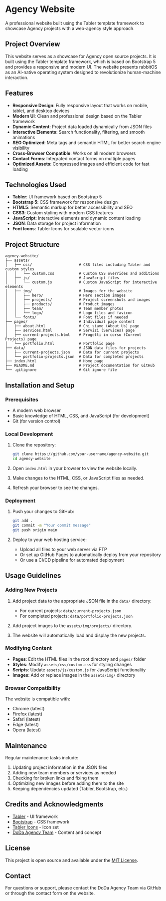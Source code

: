 # Agency Website

A professional website built using the Tabler template framework to showcase Agency projects with a web-agency style approach.

## Project Overview

This website serves as a showcase for Agency open source projects. It is built using the Tabler template framework, which is based on Bootstrap 5 and provides a responsive and modern UI. The website presents rabbitOS as an AI-native operating system designed to revolutionize human-machine interaction.

## Features

- **Responsive Design**: Fully responsive layout that works on mobile, tablet, and desktop devices
- **Modern UI**: Clean and professional design based on the Tabler framework
- **Dynamic Content**: Project data loaded dynamically from JSON files
- **Interactive Elements**: Search functionality, filtering, and smooth animations
- **SEO Optimized**: Meta tags and semantic HTML for better search engine visibility
- **Cross-Browser Compatible**: Works on all modern browsers
- **Contact Forms**: Integrated contact forms on multiple pages
- **Optimized Assets**: Compressed images and efficient code for fast loading

## Technologies Used

- **Tabler**: UI framework based on Bootstrap 5
- **Bootstrap 5**: CSS framework for responsive design
- **HTML5**: Semantic markup for better accessibility and SEO
- **CSS3**: Custom styling with modern CSS features
- **JavaScript**: Interactive elements and dynamic content loading
- **JSON**: Data storage for project information
- **Font Icons**: Tabler Icons for scalable vector icons

## Project Structure

```
agency-website/
├── assets/
│   ├── css/                     # CSS files including Tabler and custom styles
│   │   └── custom.css           # Custom CSS overrides and additions
│   ├── js/                      # JavaScript files
│   │   └── custom.js            # Custom JavaScript for interactive elements
│   ├── img/                     # Images for the website
│   │   ├── hero/                # Hero section images
│   │   ├── projects/            # Project screenshots and images
│   │   ├── products/            # Product images
│   │   ├── team/                # Team member photos
│   │   └── logo/                # Logo files and favicon
│   └── fonts/                   # Font files if needed
├── pages/                       # Individual page content
│   ├── about.html               # Chi siamo (About Us) page
│   ├── services.html            # Servizi (Services) page
│   ├── current-projects.html    # Progetti in corso (Current Projects) page
│   └── portfolio.html           # Portfolio page
├── data/                        # JSON data files for projects
│   ├── current-projects.json    # Data for current projects
│   └── portfolio-projects.json  # Data for completed projects
├── index.html                   # Home page
├── README.md                    # Project documentation for GitHub
└── .gitignore                   # Git ignore file
```

## Installation and Setup

### Prerequisites

- A modern web browser
- Basic knowledge of HTML, CSS, and JavaScript (for development)
- Git (for version control)

### Local Development

1. Clone the repository:
   ```bash
   git clone https://github.com/your-username/agency-website.git
   cd agency-website
   ```

2. Open `index.html` in your browser to view the website locally.

3. Make changes to the HTML, CSS, or JavaScript files as needed.

4. Refresh your browser to see the changes.

### Deployment

1. Push your changes to GitHub:
   ```bash
   git add .
   git commit -m "Your commit message"
   git push origin main
   ```

2. Deploy to your web hosting service:
   - Upload all files to your web server via FTP
   - Or set up GitHub Pages to automatically deploy from your repository
   - Or use a CI/CD pipeline for automated deployment

## Usage Guidelines

### Adding New Projects

1. Add project data to the appropriate JSON file in the `data/` directory:
   - For current projects: `data/current-projects.json`
   - For completed projects: `data/portfolio-projects.json`

2. Add project images to the `assets/img/projects/` directory.

3. The website will automatically load and display the new projects.

### Modifying Content

- **Pages**: Edit the HTML files in the root directory and `pages/` folder
- **Styles**: Modify `assets/css/custom.css` for styling changes
- **Scripts**: Update `assets/js/custom.js` for JavaScript functionality
- **Images**: Add or replace images in the `assets/img/` directory

### Browser Compatibility

The website is compatible with:
- Chrome (latest)
- Firefox (latest)
- Safari (latest)
- Edge (latest)
- Opera (latest)

## Maintenance

Regular maintenance tasks include:

1. Updating project information in the JSON files
2. Adding new team members or services as needed
3. Checking for broken links and fixing them
4. Optimizing new images before adding them to the site
5. Keeping dependencies updated (Tabler, Bootstrap, etc.)

## Credits and Acknowledgments

- [Tabler](https://tabler.io/) - UI framework
- [Bootstrap](https://getbootstrap.com/) - CSS framework
- [Tabler Icons](https://tabler-icons.io/) - Icon set
- [DoDa Agency Team](https://github.com/doda-agency) - Content and concept

## License

This project is open source and available under the [MIT License](LICENSE).

## Contact

For questions or support, please contact the DoDa Agency Team via GitHub or through the contact form on the website.